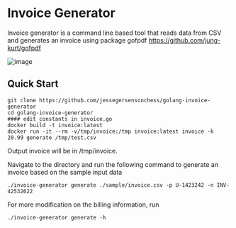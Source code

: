 # Invoice Generator
Invoice generator is a command line based tool that reads data from CSV and generates an invoice using package gofpdf https://github.com/jung-kurt/gofpdf

![image](https://user-images.githubusercontent.com/49806519/119263878-6af87380-bc13-11eb-99ab-3bbf0d085c34.png)

## Quick Start

```
git clone https://github.com/jessegersensonchess/golang-invoice-generator
cd golang-invoice-generator
#### edit constants in invoice.go
docker build -t invoice:latest 
docker run -it --rm -v/tmp/invoice:/tmp invoice:latest invoice -k 20.99 generate /tmp/test.csv
```

Output invoice will be in /tmp/invoice.   

Navigate to the directory and run the following command to generate an invoice based on the sample input data
``` shell
./invoice-generator generate ./sample/invoice.csv -p U-1423242 -n INV-42532622
```

For more modification on the billing information, run
``` shell
./invoice-generator generate -h  
```
